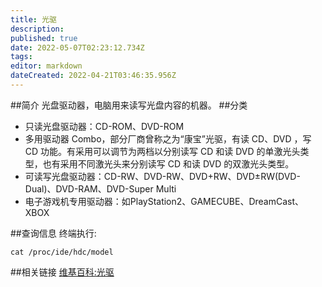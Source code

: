 ```yaml
---
title: 光驱
description: 
published: true
date: 2022-05-07T02:23:12.734Z
tags: 
editor: markdown
dateCreated: 2022-04-21T03:46:35.956Z
---
```


##简介
光盘驱动器，电脑用来读写光盘内容的机器。
##分类
- 只读光盘驱动器：CD-ROM、DVD-ROM
- 多用驱动器 Combo，部分厂商曾称之为“康宝”光驱，有读 CD、DVD ，写 CD 功能。有采用可以调节为两档以分别读写 CD 和读 DVD 的单激光头类型，也有采用不同激光头来分别读写 CD 和读 DVD 的双激光头类型。
- 可读写光盘驱动器：CD-RW、DVD-RW、DVD+RW、DVD±RW(DVD-Dual)、DVD-RAM、DVD-Super Multi
- 电子游戏机专用驱动器：如PlayStation2、GAMECUBE、DreamCast、XBOX

##查询信息
终端执行:

    cat /proc/ide/hdc/model

##相关链接
[维基百科:光驱](http://zh.wikipedia.org/wiki/%E5%85%89%E7%9B%98%E9%A9%B1%E5%8A%A8%E5%99%A8)